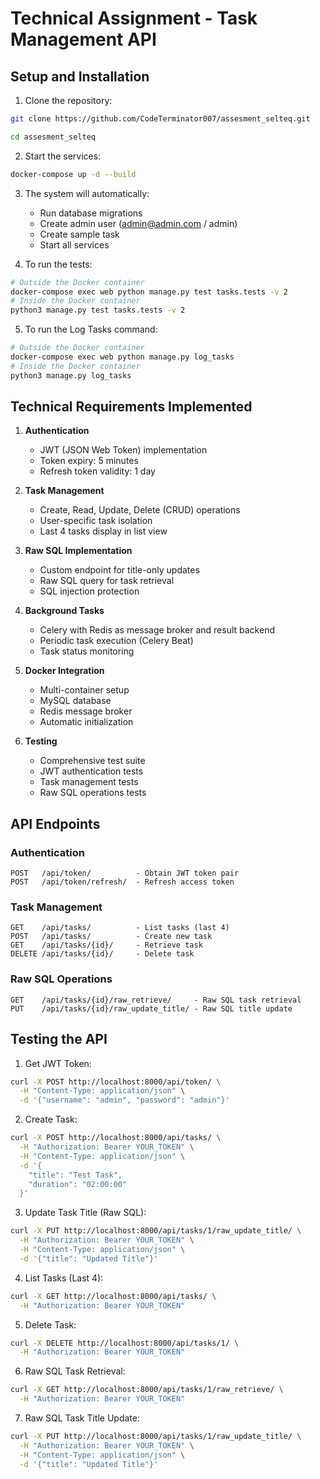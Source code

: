 # Technical Assignment - Task Management API



## Setup and Installation

1. Clone the repository:
```bash
git clone https://github.com/CodeTerminator007/assesment_selteq.git

cd assesment_selteq
```

2. Start the services:
```bash
docker-compose up -d --build
```

3. The system will automatically:
   - Run database migrations
   - Create admin user (admin@admin.com / admin)
   - Create sample task
   - Start all services

4. To run the tests:
```bash
# Outside the Docker container
docker-compose exec web python manage.py test tasks.tests -v 2
# Inside the Docker container
python3 manage.py test tasks.tests -v 2
```
5. To run the Log Tasks command:
```bash
# Outside the Docker container
docker-compose exec web python manage.py log_tasks
# Inside the Docker container
python3 manage.py log_tasks
```


## Technical Requirements Implemented

1. **Authentication**
   - JWT (JSON Web Token) implementation
   - Token expiry: 5 minutes
   - Refresh token validity: 1 day

2. **Task Management**
   - Create, Read, Update, Delete (CRUD) operations
   - User-specific task isolation
   - Last 4 tasks display in list view

3. **Raw SQL Implementation**
   - Custom endpoint for title-only updates
   - Raw SQL query for task retrieval
   - SQL injection protection

4. **Background Tasks**
   - Celery with Redis as message broker and result backend
   - Periodic task execution (Celery Beat)
   - Task status monitoring

5. **Docker Integration**
   - Multi-container setup
   - MySQL database
   - Redis message broker
   - Automatic initialization

6. **Testing**
   - Comprehensive test suite
   - JWT authentication tests
   - Task management tests
   - Raw SQL operations tests



## API Endpoints

### Authentication
```
POST   /api/token/          - Obtain JWT token pair
POST   /api/token/refresh/  - Refresh access token
```

### Task Management
```
GET    /api/tasks/          - List tasks (last 4)
POST   /api/tasks/          - Create new task
GET    /api/tasks/{id}/     - Retrieve task
DELETE /api/tasks/{id}/     - Delete task
```

### Raw SQL Operations
```
GET    /api/tasks/{id}/raw_retrieve/     - Raw SQL task retrieval
PUT    /api/tasks/{id}/raw_update_title/ - Raw SQL title update
```


## Testing the API

1. Get JWT Token:
```bash
curl -X POST http://localhost:8000/api/token/ \
  -H "Content-Type: application/json" \
  -d '{"username": "admin", "password": "admin"}'
```

2. Create Task:
```bash
curl -X POST http://localhost:8000/api/tasks/ \
  -H "Authorization: Bearer YOUR_TOKEN" \
  -H "Content-Type: application/json" \
  -d '{
    "title": "Test Task",
    "duration": "02:00:00"
  }'
```

3. Update Task Title (Raw SQL):
```bash
curl -X PUT http://localhost:8000/api/tasks/1/raw_update_title/ \
  -H "Authorization: Bearer YOUR_TOKEN" \
  -H "Content-Type: application/json" \
  -d '{"title": "Updated Title"}'
```

4. List Tasks (Last 4):
```bash
curl -X GET http://localhost:8000/api/tasks/ \
  -H "Authorization: Bearer YOUR_TOKEN"
```

5. Delete Task:
```bash
curl -X DELETE http://localhost:8000/api/tasks/1/ \
  -H "Authorization: Bearer YOUR_TOKEN"
```

6. Raw SQL Task Retrieval:
```bash
curl -X GET http://localhost:8000/api/tasks/1/raw_retrieve/ \
  -H "Authorization: Bearer YOUR_TOKEN"
```   

7. Raw SQL Task Title Update:
```bash
curl -X PUT http://localhost:8000/api/tasks/1/raw_update_title/ \
  -H "Authorization: Bearer YOUR_TOKEN" \
  -H "Content-Type: application/json" \
  -d '{"title": "Updated Title"}'
```

